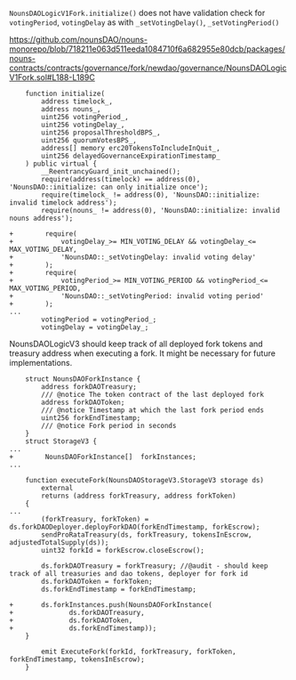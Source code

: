 `NounsDAOLogicV1Fork.initialize()` does not have validation check for `votingPeriod`, `votingDelay` as with `_setVotingDelay()`, `_setVotingPeriod()`

https://github.com/nounsDAO/nouns-monorepo/blob/718211e063d511eeda1084710f6a682955e80dcb/packages/nouns-contracts/contracts/governance/fork/newdao/governance/NounsDAOLogicV1Fork.sol#L188-L189C

```solidity
    function initialize(
        address timelock_,
        address nouns_,
        uint256 votingPeriod_,
        uint256 votingDelay_,
        uint256 proposalThresholdBPS_,
        uint256 quorumVotesBPS_,
        address[] memory erc20TokensToIncludeInQuit_,
        uint256 delayedGovernanceExpirationTimestamp_
    ) public virtual {
        __ReentrancyGuard_init_unchained();
        require(address(timelock) == address(0), 'NounsDAO::initialize: can only initialize once');
        require(timelock_ != address(0), 'NounsDAO::initialize: invalid timelock address');
        require(nouns_ != address(0), 'NounsDAO::initialize: invalid nouns address');

+        require(
+            votingDelay_>= MIN_VOTING_DELAY && votingDelay_<= MAX_VOTING_DELAY,
+            'NounsDAO::_setVotingDelay: invalid voting delay'
+        );
+        require(
+            votingPeriod_>= MIN_VOTING_PERIOD && votingPeriod_<= MAX_VOTING_PERIOD,
+            'NounsDAO::_setVotingPeriod: invalid voting period'
+        );
...
        votingPeriod = votingPeriod_;
        votingDelay = votingDelay_;
```


NounsDAOLogicV3 should keep track of all deployed fork tokens and treasury address when executing a fork.
It might be necessary for future implementations.

```solidity
    struct NounsDAOForkInstance {
        address forkDAOTreasury;
        /// @notice The token contract of the last deployed fork
        address forkDAOToken;
        /// @notice Timestamp at which the last fork period ends
        uint256 forkEndTimestamp;
        /// @notice Fork period in seconds
    }
    struct StorageV3 {
...
+        NounsDAOForkInstance[]  forkInstances;
...
```

```
    function executeFork(NounsDAOStorageV3.StorageV3 storage ds)
        external
        returns (address forkTreasury, address forkToken)
    {
...
        (forkTreasury, forkToken) = ds.forkDAODeployer.deployForkDAO(forkEndTimestamp, forkEscrow);
        sendProRataTreasury(ds, forkTreasury, tokensInEscrow, adjustedTotalSupply(ds));
        uint32 forkId = forkEscrow.closeEscrow();

        ds.forkDAOTreasury = forkTreasury; //@audit - should keep track of all treasuries and dao tokens, deployer for fork id
        ds.forkDAOToken = forkToken; 
        ds.forkEndTimestamp = forkEndTimestamp; 

+       ds.forkInstances.push(NounsDAOForkInstance(
+              ds.forkDAOTreasury,
+              ds.forkDAOToken,
+              ds.forkEndTimestamp));
    }

        emit ExecuteFork(forkId, forkTreasury, forkToken, forkEndTimestamp, tokensInEscrow);
    }
```